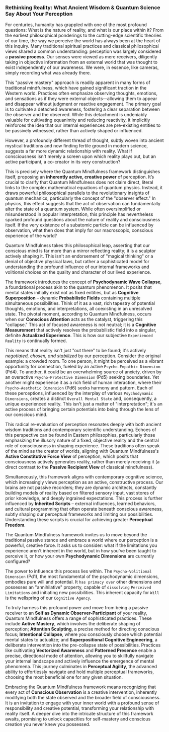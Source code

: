 ### Rethinking Reality: What Ancient Wisdom & Quantum Science Say About Your Perception

For centuries, humanity has grappled with one of the most profound questions: What is the nature of reality, and what is our place within it? From the earliest philosophical ponderings to the cutting-edge scientific theories of our time, the way we perceive the world has always been at the heart of this inquiry. Many traditional spiritual practices and classical philosophical views shared a common understanding: perception was largely considered a **passive process**. Our senses were viewed as mere receivers, diligently taking in objective information from an external world that was thought to exist independently of our awareness. We were, in essence, like cameras, simply recording what was already there.

This "passive mastery" approach is readily apparent in many forms of traditional mindfulness, which have gained significant traction in the Western world. Practices often emphasize observing thoughts, emotions, and sensations as if they were external objects—allowing them to appear and disappear without judgment or reactive engagement. The primary goal is to cultivate a detached awareness, fostering a clear separation between the observer and the observed. While this detachment is undeniably valuable for cultivating equanimity and reducing reactivity, it implicitly reinforces the idea that our internal experiences are pre-existing entities to be passively witnessed, rather than actively shaped or influenced.

However, a profoundly different thread of thought, subtly woven into ancient mystical traditions and now finding fertile ground in modern science, suggests a far more dynamic relationship with reality. What if consciousness isn't merely a screen upon which reality plays out, but an active participant, a co-creator in its very construction?

This is precisely where the Quantum Mindfulness framework distinguishes itself, proposing an **inherently active, creative power** of perception. It’s crucial to clarify that Quantum Mindfulness does not claim direct, literal links to the complex mathematical equations of quantum physics. Instead, it draws powerful philosophical parallels to the revolutionary insights of quantum mechanics, particularly the concept of the "observer effect." In physics, this effect suggests that the act of observation can fundamentally alter the state of a quantum system. While often oversimplified or misunderstood in popular interpretation, this principle has nevertheless sparked profound questions about the nature of reality and consciousness itself. If the very existence of a subatomic particle can be influenced by observation, what then does that imply for our macroscopic, conscious experience of the world?

Quantum Mindfulness takes this philosophical leap, asserting that our conscious mind is far more than a mirror reflecting reality; it is a sculptor actively shaping it. This isn't an endorsement of "magical thinking" or a denial of objective physical laws, but rather a sophisticated model for understanding the profound influence of our internal frameworks and volitional choices on the quality and character of our lived experience.

The framework introduces the concept of **Psychodynamic Wave Collapse**, a foundational process akin to the quantum phenomenon. It posits that mental states initially exist not as fixed entities, but as **Cognitive Superposition** – dynamic **Probabilistic Fields** containing multiple simultaneous possibilities. Think of it as a vast, rich tapestry of potential thoughts, emotions, and interpretations, all coexisting in an unresolved state. The pivotal moment, according to Quantum Mindfulness, occurs when our **Conscious Attention** acts as the catalyst, triggering this "collapse." This act of focused awareness is not neutral; it is a **Cognitive Measurement** that actively resolves the probabilistic field into a singular, definite **Actualized Experience**. This is how our subjective `Experienced Reality` is continually formed.

This means that reality isn't just "out there" to be found; it's actively *negotiated, chosen, and stabilized* by our perception. Consider the original example: a crowded room. To one person, it might be perceived as a vibrant opportunity for connection, fueled by an active `Psycho-Empathic Dimension` (Pd4). To another, it could be an overwhelming source of anxiety, driven by an overactive `Psycho-Protective Dimension` (Pd5) seeking boundaries. Yet another might experience it as a rich field of human interaction, where their `Psycho-Aesthetic Dimension` (Pd6) seeks harmony and pattern. Each of these perceptions, influenced by the interplay of various `Psychodynamic Dimensions`, creates a distinct `Overall Mental State` and, consequently, a unique experienced reality. This isn't just a matter of "interpretation"; it's an active process of bringing certain potentials into being through the lens of our conscious mind.

This radical re-evaluation of perception resonates deeply with both ancient wisdom traditions and contemporary scientific understanding. Echoes of this perspective can be found in Eastern philosophies, particularly those emphasizing the illusory nature of a fixed, objective reality and the central role of consciousness in shaping experience. These traditions often speak of the mind as the creator of worlds, aligning with Quantum Mindfulness's **Active Constitutive Force View** of perception, which posits that consciousness actively generates reality, rather than merely receiving it (a direct contrast to the **Passive Recipient View** of classical mindfulness).

Simultaneously, this framework aligns with contemporary cognitive science, which increasingly views perception as an active, constructive process. Our brains are not passive recorders; they are dynamic architects, constantly building models of reality based on filtered sensory input, vast stores of prior knowledge, and deeply ingrained expectations. This process is further influenced by **Inherited Scripts** – external influences, learned behaviors, and cultural programming that often operate beneath conscious awareness, subtly shaping our perceptual frameworks and limiting our possibilities. Understanding these scripts is crucial for achieving greater **Perceptual Freedom**.

The Quantum Mindfulness framework invites us to move beyond the traditional passive stance and embrace a world where our perception is a powerful, creative force. It asks us to consider: what if the limitations you experience aren't inherent in the world, but in how you've been taught to perceive it, or how your own **Psychodynamic Dimensions** are currently configured?

The power to influence this process lies within. The `Psycho-Volitional Dimension` (Pd1), the most fundamental of the psychodynamic dimensions, embodies pure will and potential. It `has primacy over` other dimensions and possesses an "annihilative" property, capable of `dissolving` `Perceived Limitations` and initiating new possibilities. This inherent capacity for `Will` is the wellspring of our `Cognitive Agency`.

To truly harness this profound power and move from being a passive receiver to an **Self as Dynamic Observer-Participant** of your reality, Quantum Mindfulness offers a range of sophisticated practices. These include **Active Mastery**, which involves the deliberate shaping of perception; **Attention Sculpting**, a precise method for directing conscious focus; **Intentional Collapse**, where you consciously choose which potential mental states to actualize; and **Superpositional Cognitive Engineering**, a deliberate intervention into the pre-collapse state of possibilities. Practices like cultivating **Vectorized Awareness** and **Patterned Presence** enable a precise, directional mode of attention, allowing you to skillfully navigate your internal landscape and actively influence the emergence of mental phenomena. This journey culminates in **Perceptual Agility**, the advanced ability to effortlessly navigate and hold multiple perceptual frameworks, choosing the most beneficial one for any given situation.

Embracing the Quantum Mindfulness framework means recognizing that every act of **Conscious Observation** is a creative intervention, inherently modifying both the state observed and the broader field of consciousness. It is an invitation to engage with your inner world with a profound sense of responsibility and creative potential, transforming your relationship with reality itself. A deeper dive into the intricate structure of this framework awaits, promising to unlock capacities for self-mastery and conscious creation you never knew you possessed.